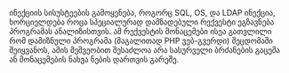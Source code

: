 ინექციის სისუსტეების გამოყენება, როგორც SQL, OS, და LDAP ინექცია, ხორციელდება როცა სპეციალურად დამზადებული რექვესტი ეგზავნება პროგრამას ანალიზისთვის.
ამ რექვესტის მონაცემები ისეა გათვლილი რომ დამიზნული პროგრამა (მაგალითად PHP ვებ-გვერდი) შეცდომაში შეიყვანოს, ამის მეშვეობით შესაძლოა არა სასურველი ბრძანების გაცემა ან მონაცემების ნახვა ნების დართვის გარეშე.
